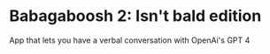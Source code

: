 # Babagaboosh 2: Isn't bald edition
App that lets you have a verbal conversation with OpenAi's GPT 4
